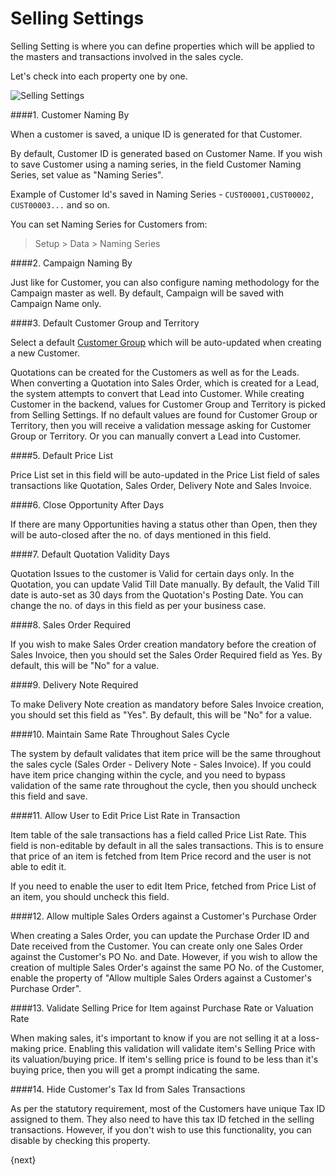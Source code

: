 # Selling Settings

Selling Setting is where you can define properties which will be applied to the masters and transactions involved in the sales cycle.

Let's check into each property one by one.

<img class="screenshot" alt="Selling Settings" src="{{docs_base_url}}/assets/img/selling/selling-settings.png">

####1. Customer Naming By

When a customer is saved, a unique ID is generated for that Customer.

By default, Customer ID is generated based on Customer Name. If you wish to save Customer using a naming series, in the field Customer Naming Series, set value as "Naming Series".

Example of Customer Id's saved in Naming Series - `CUST00001,CUST00002, CUST00003...` and so on.

You can set Naming Series for Customers from:

> Setup > Data > Naming Series

####2. Campaign Naming By

Just like for Customer, you can also configure naming methodology for the Campaign master as well. By default, Campaign will be saved with Campaign Name only.

####3. Default Customer Group and Territory

Select a default [Customer Group](/docs/user/manual/en/CRM/setup/customer-group.html) which will be auto-updated when creating a new Customer.

Quotations can be created for the Customers as well as for the Leads. When converting a Quotation into Sales Order, which is created for a Lead, the system attempts to convert that Lead into Customer. While creating Customer in the backend, values for Customer Group and Territory is picked from Selling Settings. If no default values are found for Customer Group or Territory, then you will receive a validation message asking for Customer Group or Territory. Or you can manually convert a Lead into Customer.

####5. Default Price List

Price List set in this field will be auto-updated in the Price List field of sales transactions like Quotation, Sales Order, Delivery Note and Sales Invoice.

####6. Close Opportunity After Days

If there are many Opportunities having a status other than Open, then they will be auto-closed after the no. of days mentioned in this field.

####7. Default Quotation Validity Days

Quotation Issues to the customer is Valid for certain days only. In the Quotation, you can update Valid Till Date manually. By default, the Valid Till date is auto-set as 30 days from the Quotation's Posting Date. You can change the no. of days in this field as per your business case.

####8. Sales Order Required

If you wish to make Sales Order creation mandatory before the creation of Sales Invoice, then you should set the Sales Order Required field as Yes. By default, this will be "No" for a value.

####9. Delivery Note Required

To make Delivery Note creation as mandatory before Sales Invoice creation, you should set this field as "Yes". By default, this will be "No" for a value.

####10. Maintain Same Rate Throughout Sales Cycle

The system by default validates that item price will be the same throughout the sales cycle (Sales Order - Delivery Note - Sales Invoice). If you could have item price changing within the cycle, and you need to bypass validation of the same rate throughout the cycle, then you should uncheck this field and save.

####11. Allow User to Edit Price List Rate in Transaction

Item table of the sale transactions has a field called Price List Rate. This field is non-editable by default in all the sales transactions. This is to ensure that price of an item is fetched from  Item Price record and the user is not able to edit it.

If you need to enable the user to edit Item Price, fetched from Price List of an item, you should uncheck this field.

####12. Allow multiple Sales Orders against a Customer's Purchase Order

When creating a Sales Order, you can update the Purchase Order ID and Date received from the Customer. You can create only one Sales Order against the Customer's PO No. and Date. However, if you wish to allow the creation of multiple Sales Order's against the same PO No. of the Customer, enable the property of "Allow multiple Sales Orders against a Customer's Purchase Order".

####13. Validate Selling Price for Item against Purchase Rate or Valuation Rate

When making sales, it's important to know if you are not selling it at a loss-making price. Enabling this validation will validate item's Selling Price with its valuation/buying price. If item's selling price is found to be less than it's buying price, then you will get a prompt indicating the same.

####14. Hide Customer's Tax Id from Sales Transactions

As per the statutory requirement, most of the Customers have unique Tax ID assigned to them. They also need to have this tax ID fetched in the selling transactions. However, if you don't wish to use this functionality, you can disable by checking this property.

{next}